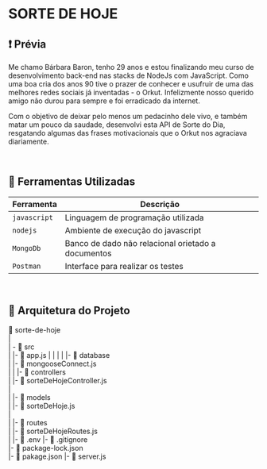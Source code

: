 # SORTE DE HOJE

## :exclamation: Prévia

Me chamo Bárbara Baron, tenho 29 anos e estou finalizando meu curso de desenvolvimento back-end nas stacks de NodeJs com JavaScript. Como uma boa cria dos anos 90 tive o prazer de conhecer e usufruir de uma das melhores redes sociais já inventadas - o Orkut. Infelizmente nosso querido amigo não durou para sempre e foi erradicado da internet. 

Com o objetivo de deixar pelo menos um pedacinho dele vivo, e também matar um pouco da saudade, desenvolvi esta API de Sorte do Dia, resgatando algumas das frases motivacionais que o Orkut nos agraciava diariamente.

<br>

## :wrench: Ferramentas Utilizadas

| Ferramenta | Descrição |
| --- | --- |
| `javascript` | Linguagem de programação utilizada |
| `nodejs` | Ambiente de execução do javascript|
| `MongoDb` | Banco de dado não relacional orietado a documentos|
| `Postman` | Interface para realizar os testes|

 <br>

## :file_folder: Arquitetura do Projeto

   📁 sorte-de-hoje  
   |  
   |    -  📁 src    
   |            |- 📄 app.js
   | 
   |        |
   |        |- 📁 database  
   |                |- 📄 mongooseConnect.js  
   |
   |        |- 📁 controllers  
   |                |- 📄 sorteDeHojeController.js  
   |  
   |        |- 📁 models  
   |                |- 📄 sorteDeHoje.js  
   |  
   |        |- 📁 routes  
   |                |- 📄 sorteDeHojeRoutes.js      
   |
   |- 📄 .env
   |- 📄 .gitignore  
   |- 📄 package-lock.json  
   |- 📄 pakage.json
   |- 📄 server.js
